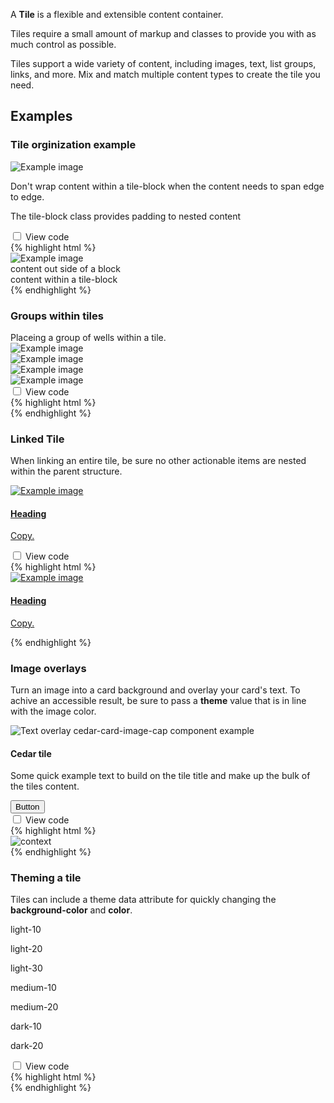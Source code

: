 <p>A <strong>Tile</strong> is a flexible and extensible content container.</p>
<p>Tiles require a small amount of markup and classes to provide you with as much control as possible.</p>
<p>Tiles support a wide variety of content, including images, text, list groups, links, and more. Mix and match multiple content types to create the tile you need.</p>
<h2>Examples</h2>

<article class="card vertical-push-lg">
    <section class="card-block card-block--top" data-theme="light-20">
        <h3 class="h4">Tile orginization example</h3>
    </section>
    <section class="card-block cedar-example">
        <section class="tile" data-example-id="tile-orginization">
            <div class="media-frame ratio-3-4 portrait center">
                <img src="http://placehold.it/320x150" alt="Example image">
            </div>
            <p>Don't wrap content within a tile-block when the content needs to span edge to edge.</p>
                <div class="tile-block text-xs-center">
                <p>The tile-block class provides padding to nested content</p>
                </div>
        </section>
    </section>
    <div class="code-toggle--control checkbox toggle-show-hide text-xs-right" data-theme="light-20">
        <input
            type="checkbox"
            value=""
            id="checkbox-tile-orginization"
            data-toggle="collapse"
            data-target="#tile-orginization"
        >
        <label for="checkbox-tile-orginization">View code</label>
    </div>
    <div class="collapse code-toggle--document" id="tile-orginization" data-theme="light-20">
    {% highlight html %}
    <section class="tile">
        <div class="media-frame ratio-3-4 portrait center">
            <img src="http://placehold.it/320x150" alt="Example image">
        </div>
        content out side of a block
        <div class="tile-block text-xs-center">
            content within a tile-block
        </div>
    </section>
    {% endhighlight %}
    </div>
</article>

<article class="card vertical-push-lg">
    <section class="card-block card-block--top" data-theme="light-20">
        <h3 class="h4">Groups within tiles</h3>
    </section>
    <section class="card-block">Placeing a group of wells within a tile.</section>
    <section class="card-block cedar-example">
        <section class="tile" data-example-id="groups-within-tiles">
            <section class="media-frame ratio-3-4 portrait center">
                <img src="http://placehold.it/320x150" alt="Example image">
            </section>
            <div class="group group-display-fixed">
                <div class="col-xs-4">
                    <section class="well">
                        <div class="media-frame ratio-3-4 portrait center">
                            <img src="http://placehold.it/320x150" alt="Example image">
                        </div>
                    </section>
                </div>
                <div class="col-xs-4">
                    <section class="well">
                        <div class="media-frame ratio-3-4 portrait center">
                            <img src="http://placehold.it/320x150" alt="Example image">
                        </div>
                    </section>
                </div>
                <div class="col-xs-4">
                    <section class="well">
                        <div class="media-frame ratio-3-4 portrait center">
                            <img src="http://placehold.it/320x150" alt="Example image">
                        </div>
                    </section>
                </div>
            </div>
        </section>
    </section>
    <div class="code-toggle--control checkbox toggle-show-hide text-xs-right" data-theme="light-20">
        <input
            type="checkbox"
            value=""
            id="checkbox-groups-within-tiles"
            data-toggle="collapse"
            data-target="#groups-within-tiles"
        >
        <label for="checkbox-groups-within-tiles">View code</label>
    </div>
    <div class="collapse code-toggle--document" id="groups-within-tiles" data-theme="light-20">
    {% highlight html %}
    <section class="tile">
            <section class="media-frame"></section>
            <div class="group group-display-fixed">
                <div class="col-xs-4">
                    <section class="well"></section>
                </div>
                <div class="col-xs-4">
                    <section class="well"></section>
                </div>
                <div class="col-xs-4">
                    <section class="well"></section>
                </div>
            </div>
    </section>
    {% endhighlight %}
    </div>
</article>

<article class="card vertical-push-lg">
    <section class="card-block card-block--top" data-theme="light-20">
        <h3 class="h4">Linked Tile</h3>
    </section>
    <section class="card-block"><p>When linking an entire tile, be sure no other actionable items are nested within the parent structure.</p></section>
    <section class="card-block cedar-example">
        <a href="#tile-as-an-anchor" class="tile" id="tile-as-an-anchor" data-example-id="linked-tile">
            <div class="media-frame ratio-3-4 portrait center">
                <img src="http://placehold.it/320x150" alt="Example image">
            </div>
            <div class="tile-block">
                <h4>Heading</h4>
                <p>Copy.</p>
            </div>
        </a>
    </section>
    <div class="code-toggle--control checkbox toggle-show-hide text-xs-right" data-theme="light-20">
        <input
            type="checkbox"
            value=""
            id="checkbox-linked-tile"
            data-toggle="collapse"
            data-target="#linked-tile"
        >
        <label for="checkbox-linked-tile">View code</label>
    </div>
    <div class="collapse code-toggle--document" id="linked-tile" data-theme="light-20">
    {% highlight html %}
    <a href="#tile-as-an-anchor" class="tile" id="tile-as-an-anchor">
        <div class="media-frame ratio-3-4 portrait center">
            <img src="http://placehold.it/320x150" alt="Example image">
        </div>
        <div class="tile-block">
            <h4>Heading</h4>
            <p>Copy.</p>
        </div>
    </a>
    {% endhighlight %}
    </div>
</article>

<article class="card vertical-push-lg">
    <section class="card-block card-block--top" data-theme="light-20">
        <h3 class="h4">Image overlays</h3>
    </section>
    <section class="card-block">
        <p>Turn an image into a card background and overlay your card's text. To achive an accessible result, be sure to pass a <strong>theme</strong> value that is in line with the image color.</p>
    </section>
    <section class="card-block cedar-example">
        <section class="tile" data-theme="dark-10" data-example-id="image-overlays">
            <div class="media-frame ratio-3-4 portrait center">
                <img src="http://www.rei.com/content/landing-pages/lets-camp/img/mark/lead.jpg" alt="Text overlay cedar-card-image-cap component example">
            </div>
            <div class="tile-block media-overlay">
                <h4>Cedar tile</h4>
                <p>Some quick example text to build on the tile title and make up the bulk of the tiles content.</p>
                <button class="btn btn-primary">Button</button>
            </div>
        </section>
    </section>
    <div class="code-toggle--control checkbox toggle-show-hide text-xs-right" data-theme="light-20">
        <input
            type="checkbox"
            value=""
            id="checkbox-image-overlays"
            data-toggle="collapse"
            data-target="#image-overlays"
        >
        <label for="checkbox-image-overlays">View code</label>
    </div>
    <div class="collapse code-toggle--document" id="image-overlays" data-theme="light-20">
    {% highlight html %}
    <section class="tile" data-theme="dark-10">
        <div class="media-frame ratio-3-4 portrait center">
            <img src="img-path" alt="context">
        </div>
        <div class="tile-block media-overlay">
        </div>
    </section>
    {% endhighlight %}
    </div>
</article>

<article class="card vertical-push-lg">
    <section class="card-block card-block--top" data-theme="light-20"><h3 class="h4">Theming a tile</h3></section>
    <section class="card-block"><p>Tiles can include a theme data attribute for quickly changing the <strong>background-color</strong> and <strong>color</strong>.</p></section>
    <section class="card-block cedar-example">
        <div class="group group-display-fixed" data-example-id="card-background-variants" data-example-id="theming-a-tile">
            <div class="col-sm-3">
                <section class="tile" data-theme='light-10'>
                    <div class="tile-block">
                        <p>light-10</p>
                    </div>
                </section>
            </div>
            <div class="col-sm-3">
                <section class="tile" data-theme='light-20'>
                    <div class="tile-block">
                        <p>light-20</p>
                    </div>
                </section>
            </div>
            <div class="col-sm-3">
                <section class="tile" data-theme='light-30'>
                    <div class="tile-block">
                        <p>light-30</p>
                    </div>
                </section>
            </div>
            <div class="col-sm-3">
                <section class="tile" data-theme='medium-10'>
                    <div class="tile-block">
                        <p>medium-10</p>
                    </div>
                </section>
            </div>
            <div class="col-sm-3">
                <section class="tile" data-theme='medium-20'>
                    <div class="tile-block">
                        <p>medium-20</p>
                    </div>
                </section>
            </div>
            <div class="col-sm-3">
                <section class="tile" data-theme='dark-10'>
                    <div class="tile-block">
                        <p>dark-10</p>
                    </div>
                </section>
            </div>
            <div class="col-sm-3">
                <section class="tile" data-theme='dark-20'>
                    <div class="tile-block">
                        <p>dark-20</p>
                    </div>
                </section>
            </div>
        </div>
    </section>
    <div class="code-toggle--control checkbox toggle-show-hide text-xs-right" data-theme="light-20">
        <input
            type="checkbox"
            value=""
            id="checkbox-theming-a-tile"
            data-toggle="collapse"
            data-target="#theming-a-tile"
        >
        <label for="checkbox-theming-a-tile">View code</label>
    </div>
    <div class="collapse code-toggle--document" id="theming-a-tile" data-theme="light-20">
    {% highlight html %}
    <section class="tile" data-theme='light-20'>
        <div class="tile-block"></div>
    </section>
    {% endhighlight %}
    </div>
</article>

